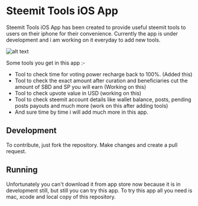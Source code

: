 # Steemit Tools iOS App

Steemit Tools iOS App has been created to provide useful steemit tools to users on their iphone for their convenience. Currently the app is under development and i am working on it everyday to add new tools.

![alt text](https://steemitimages.com/0x0/https://res.cloudinary.com/hpiynhbhq/image/upload/v1518959467/cmubawanb5sdf4p6ss0a.gif)

Some tools you get in this app :-
- Tool to check time for voting power recharge back to 100%. (Added this)
- Tool to check the exact amount after curation and beneficiaries cut the amount of SBD and SP you will earn (Working on this)
- Tool to check upvote value in USD (working on this)
- Tool to check steemit account details like wallet balance, posts, pending posts payouts and much more (work on this after adding tools)
- And sure time by time i will add much more in this app.


## Development

To contribute, just fork the repository. Make changes and create a pull request.

## Running

Unfortunately you can't download it from app store now because it is in development still, but still you can try this app. To try this app all you need is mac, xcode and local copy of this repository. 
